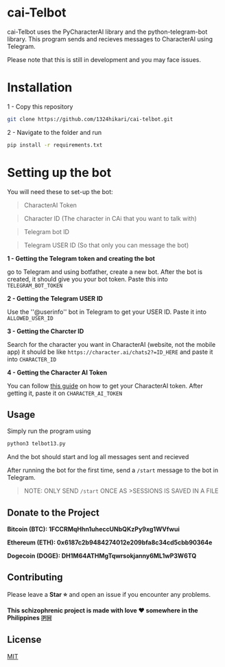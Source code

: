 # cai-Telbot

cai-Telbot uses the PyCharacterAI library and the python-telegram-bot library.
This program sends and recieves messages to CharacterAI using Telegram.

Please note that this is still in development and you may face issues.

# Installation

1 - Copy this repository
```bash
git clone https://github.com/1324hikari/cai-telbot.git
```

2 - Navigate to the folder and run 
```bash
pip install -r requirements.txt
```

# Setting up the bot

You will need these to set-up the bot:
>CharacterAI Token

>Character ID (The character in CAi that you want to talk with)

>Telegram bot ID

>Telegram USER ID (So that only you can message the bot)



**1 - Getting the Telegram token and creating the bot**

go to Telegram and using botfather, create a new bot. After the bot is
created, it should give you your bot token. Paste this into ```TELEGRAM_BOT_TOKEN```

**2 - Getting the Telegram USER ID**

Use the ''@userinfo'' bot in Telegram to get your USER ID. Paste it
into ```ALLOWED_USER_ID```

**3 - Getting the Charcter ID**

Search for the character you want in CharacterAI (website, not the mobile app)
it should be like ```https://character.ai/chats2?=ID_HERE``` and paste it into
```CHARACTER_ID```

**4 - Getting the Character AI Token**

You can follow [this guide](https://github.com/realcoloride/node_characterai) on
how to get your CharacterAI token. After getting it, paste it on ```CHARACTER_AI_TOKEN```

## Usage

Simply run the program using 
```bash
python3 telbot13.py
```
And the bot should start and log all messages sent and recieved


After running the bot for the first time, send a ```/start``` message to the bot in Telegram.


>NOTE: ONLY SEND ```/start``` ONCE AS >SESSIONS IS SAVED IN A FILE

## Donate to the Project

**Bitcoin (BTC): 1FCCRMqHhn1uheccUNbQKzPy9xg1WVfwui**

**Ethereum (ETH): 0x6187c2b9484274012e209bfa8c34cd5cbb90364e**

**Dogecoin (DOGE):
DH1M64ATHMgTqwrsokjanny6ML1wP3W6TQ**

## Contributing

Please leave a **Star ⭐** and open an issue if you encounter any problems.


**This schizophrenic project is made with love ♥️ somewhere in the Philippines 🇵🇭**

## License

[MIT](https://choosealicense.com/licenses/mit/)
